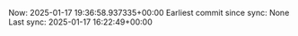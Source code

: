 Now: 2025-01-17 19:36:58.937335+00:00 Earliest commit since sync: None Last sync: 2025-01-17 16:22:49+00:00
